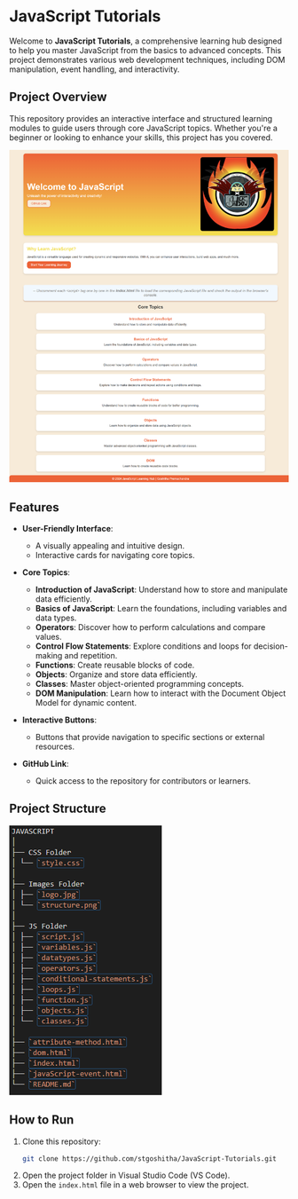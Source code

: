 # JavaScript Tutorials

Welcome to **JavaScript Tutorials**, a comprehensive learning hub designed to help you master JavaScript from the basics to advanced concepts. This project demonstrates various web development techniques, including DOM manipulation, event handling, and interactivity.

## Project Overview

This repository provides an interactive interface and structured learning modules to guide users through core JavaScript topics. Whether you're a beginner or looking to enhance your skills, this project has you covered.

![Alt Text](images/home.png)

## Features

- **User-Friendly Interface**:
  - A visually appealing and intuitive design.
  - Interactive cards for navigating core topics.

- **Core Topics**:
  - **Introduction of JavaScript**: Understand how to store and manipulate data efficiently.
  - **Basics of JavaScript**: Learn the foundations, including variables and data types.
  - **Operators**: Discover how to perform calculations and compare values.
  - **Control Flow Statements**: Explore conditions and loops for decision-making and repetition.
  - **Functions**: Create reusable blocks of code.
  - **Objects**: Organize and store data efficiently.
  - **Classes**: Master object-oriented programming concepts.
  - **DOM Manipulation**: Learn how to interact with the Document Object Model for dynamic content.

- **Interactive Buttons**:
  - Buttons that provide navigation to specific sections or external resources.

- **GitHub Link**:
  - Quick access to the repository for contributors or learners.

## Project Structure

![Alt Text](images/structure.png)

<!--

JAVASCRIPT
│
├── CSS Folder
│ └── `style.css` 
│
├── Images Folder
│ ├── `logo.jpg`
│ └── `structure.png`
│
├── JS Folder
│ ├── `script.js` 
│ ├── `variables.js`
│ ├── `datatypes.js` 
│ ├── `operators.js` 
│ ├── `conditional-statements.js` 
│ ├── `loops.js` 
│ ├── `function.js` 
│ ├── `objects.js` 
│ └── `classes.js` 
│ 
├── `attribute-method.html`
├── `dom.html` 
├── `index.html`
├── `javaScript-event.html`
└── `README.md` 

-->  

## How to Run

1. Clone this repository:
   ```bash
   git clone https://github.com/stgoshitha/JavaScript-Tutorials.git
2. Open the project folder in Visual Studio Code (VS Code).
3. Open the `index.html` file in a web browser to view the project.
